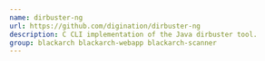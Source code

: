 ```yaml
---
name: dirbuster-ng
url: https://github.com/digination/dirbuster-ng
description: C CLI implementation of the Java dirbuster tool.
group: blackarch blackarch-webapp blackarch-scanner
---
```


